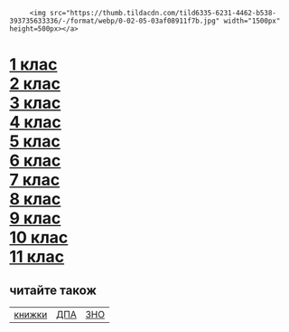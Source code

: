 <!DOCTYPE html>
<html land="en">
    <head>
    <meta charset="UFT-8">
        <title>гдз</title>
     
         <img src="https://thumb.tildacdn.com/tild6335-6231-4462-b538-393735633336/-/format/webp/0-02-05-03af08911f7b.jpg" width="1500px" height=500px></a> 
</head>
    <body>
     <table><tr> <td><nav><a href="https://4book.org/uchebniki-ukraina">книжки</a></td>
        <td> <nav><a href="https://4book.org/dpa-otvety-4-klass">ДПА</a></td>
        <td>   <nav><a href="https://4book.org/zno">ЗНО</a>  </td>
       </tr></tadle>
    <h1> <nav><a href="https://4book.org/gdz-reshebniki-ukraina/1-klass">1 клас </a>
        <nav><a href="https://4book.org/gdz-reshebniki-ukraina/2-klass">2 клас </a>
<nav><a href="https://4book.org/gdz-reshebniki-ukraina/3-klas">3 клас </a>
    <nav><a href="https://4book.org/gdz-reshebniki-ukraina/4-klas">4 клас </a>
<nav><a href="https://4book.org/gdz-reshebniki-ukraina/5-klass">5 клас </a>
    <nav><a href="https://4book.org/gdz-reshebniki-ukraina/6-klass">6 клас </a> 
       <nav><a href="https://4book.org/gdz-reshebniki-ukraina/7-klass">7 клас </a> 
       <nav><a href="https://4book.org/gdz-reshebniki-ukraina/8-klass">8 клас </a> 
      <nav><a href="https://4book.org/gdz-reshebniki-ukraina/9-klass">9 клас</a>
    <nav><a href="https://4book.org/gdz-reshebniki-ukraina/10-klass">10 клас</a>
        <nav><a href="https://4book.org/gdz-reshebniki-ukraina/11-klass">11 клас</a></h1>
        <h2>
        читайте також</h2>
        
        





    
  </body>
</html>

